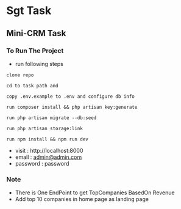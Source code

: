 # Sgt Task
## Mini-CRM Task

### To Run The Project
- run following steps

```
clone repo  
```
```
cd to task path and 
```
```
copy .env.example to .env and configure db info
```
```
run composer install && php artisan key:generate 
```

```
run php artisan migrate --db:seed
```

```
run php artisan storage:link
```
```
run npm install && npm run dev
```
- visit : http://localhost:8000
- email : admin@admin.com
- password : password

### Note
- There is One EndPoint to get TopCompanies BasedOn Revenue 
- Add top 10 companies in home page as landing page
  
